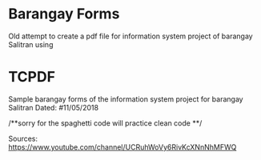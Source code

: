 # Barangay Forms

Old attempt to create a pdf file for information system project of barangay Salitran using
# TCPDF

Sample barangay forms of the information system project for barangay Salitran
Dated: 
#11/05/2018

/**sorry for the spaghetti code
   will practice clean code
**/



Sources: https://www.youtube.com/channel/UCRuhWoVy6RivKcXNnNhMFWQ

